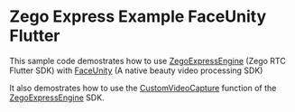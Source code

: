 # Zego Express Example FaceUnity Flutter

This sample code demostrates how to use [ZegoExpressEngine](https://pub.dartlang.org/packages/zego_express_engine) (Zego RTC Flutter SDK) with [FaceUnity](https://www.faceunity.com) (A native beauty video processing SDK)

It also demostrates how to use the [CustomVideoCapture](https://pub.dev/documentation/zego_express_engine/latest/zego_express_engine/ZegoExpressEngineCustomVideoIO/enableCustomVideoCapture.html) function of the [ZegoExpressEngine](https://pub.dartlang.org/packages/zego_express_engine) SDK.
